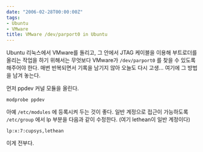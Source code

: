 ```yaml
---
date: "2006-02-28T00:00:00Z"
tags:
- Ubuntu
- VMware
title: VMware /dev/parport0 in Ubuntu
---
```


Ubuntu 리눅스에서 VMware를 돌리고, 그 안에서 JTAG 케이블을 이용해 부트로더를 올리는 작업을 하기 위해서는 무엇보다 VMware가 `/dev/parport0` 를 찾을 수 있도록 해주어야 한다. 매번 반복되면서 기록을 남기지 않아 오늘도 다시 고생... 여기에 그 방법을 남겨 놓는다.

먼저 ppdev 커널 모듈을 올린다.

    modprobe ppdev

아예 `/etc/modules` 에 등록시켜 두는 것이 좋다.
 일반 계정으로 접근이 가능하도록 `/etc/group` 에서 lp 부분을 다음과 같이 수정한다. (여기 lethean이 일반 계정이다)

    lp:x:7:cupsys,lethean

이게 전부다.
